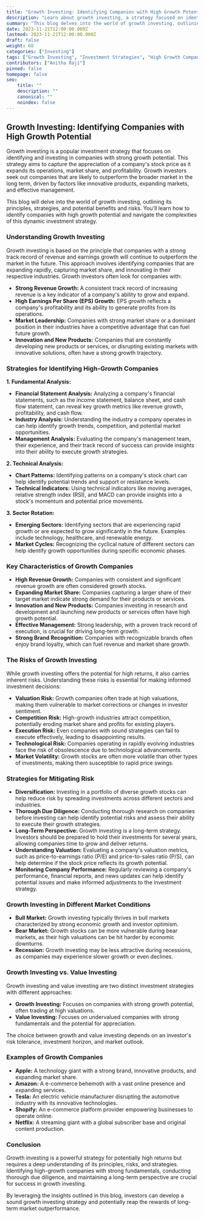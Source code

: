 ```yaml
---
title: "Growth Investing: Identifying Companies with High Growth Potential"
description: "Learn about growth investing, a strategy focused on identifying and investing in companies with strong growth potential. Explore key characteristics, strategies, and risks associated with this investment approach."
summary: "This blog delves into the world of growth investing, outlining its principles, strategies, and potential benefits and risks. Discover how to identify companies with high growth potential and navigate the complexities of this dynamic investment strategy."
date: 2023-11-21T12:00:00.000Z
lastmod: 2023-11-21T12:00:00.000Z
draft: false
weight: 60
categories: ["Investing"]
tags: ["Growth Investing", "Investment Strategies", "High Growth Companies", "Stock Market", "Valuation", "Risk"]
contributors: ["Anitha Raji"]
pinned: false
homepage: false
seo:
    title: ""
    description: ""
    canonical: ""
    noindex: false
---
```


## Growth Investing: Identifying Companies with High Growth Potential

Growth investing is a popular investment strategy that focuses on identifying and investing in companies with strong growth potential. This strategy aims to capture the appreciation of a company's stock price as it expands its operations, market share, and profitability.  Growth investors seek out companies that are likely to outperform the broader market in the long term, driven by factors like innovative products, expanding markets, and effective management.

This blog will delve into the world of growth investing, outlining its principles, strategies, and potential benefits and risks. You'll learn how to identify companies with high growth potential and navigate the complexities of this dynamic investment strategy. 

### Understanding Growth Investing

Growth investing is based on the principle that companies with a strong track record of revenue and earnings growth will continue to outperform the market in the future. This approach involves identifying companies that are expanding rapidly, capturing market share, and innovating in their respective industries. Growth investors often look for companies with:

* **Strong Revenue Growth:**  A consistent track record of increasing revenue is a key indicator of a company's ability to grow and expand.
* **High Earnings Per Share (EPS) Growth:** EPS growth reflects a company's profitability and its ability to generate profits from its operations.
* **Market Leadership:** Companies with strong market share or a dominant position in their industries have a competitive advantage that can fuel future growth.
* **Innovation and New Products:** Companies that are constantly developing new products or services, or disrupting existing markets with innovative solutions, often have a strong growth trajectory.

### Strategies for Identifying High-Growth Companies

**1. Fundamental Analysis:** 

* **Financial Statement Analysis:** Analyzing a company's financial statements, such as the income statement, balance sheet, and cash flow statement, can reveal key growth metrics like revenue growth, profitability, and cash flow.
* **Industry Analysis:** Understanding the industry a company operates in can help identify growth trends, competition, and potential market opportunities.
* **Management Analysis:** Evaluating the company's management team, their experience, and their track record of success can provide insights into their ability to execute growth strategies.

**2. Technical Analysis:**

* **Chart Patterns:** Identifying patterns on a company's stock chart can help identify potential trends and support or resistance levels.
* **Technical Indicators:** Using technical indicators like moving averages, relative strength index (RSI), and MACD can provide insights into a stock's momentum and potential price movements.

**3. Sector Rotation:**

* **Emerging Sectors:** Identifying sectors that are experiencing rapid growth or are expected to grow significantly in the future. Examples include technology, healthcare, and renewable energy.
* **Market Cycles:** Recognizing the cyclical nature of different sectors can help identify growth opportunities during specific economic phases.

### Key Characteristics of Growth Companies

* **High Revenue Growth:** Companies with consistent and significant revenue growth are often considered growth stocks.
* **Expanding Market Share:** Companies capturing a larger share of their target market indicate strong demand for their products or services.
* **Innovation and New Products:** Companies investing in research and development and launching new products or services often have high growth potential.
* **Effective Management:** Strong leadership, with a proven track record of execution, is crucial for driving long-term growth.
* **Strong Brand Recognition:**  Companies with recognizable brands often enjoy brand loyalty, which can fuel revenue and market share growth.

### The Risks of Growth Investing

While growth investing offers the potential for high returns, it also carries inherent risks. Understanding these risks is essential for making informed investment decisions:

* **Valuation Risk:** Growth companies often trade at high valuations, making them vulnerable to market corrections or changes in investor sentiment.
* **Competition Risk:**  High-growth industries attract competition, potentially eroding market share and profits for existing players.
* **Execution Risk:**  Even companies with sound strategies can fail to execute effectively, leading to disappointing results.
* **Technological Risk:** Companies operating in rapidly evolving industries face the risk of obsolescence due to technological advancements.
* **Market Volatility:** Growth stocks are often more volatile than other types of investments, making them susceptible to rapid price swings.

### Strategies for Mitigating Risk

* **Diversification:**  Investing in a portfolio of diverse growth stocks can help reduce risk by spreading investments across different sectors and industries.
* **Thorough Due Diligence:**  Conducting thorough research on companies before investing can help identify potential risks and assess their ability to execute their growth strategies.
* **Long-Term Perspective:** Growth investing is a long-term strategy. Investors should be prepared to hold their investments for several years, allowing companies time to grow and deliver returns.
* **Understanding Valuation:**  Evaluating a company's valuation metrics, such as price-to-earnings ratio (P/E) and price-to-sales ratio (P/S), can help determine if the stock price reflects its growth potential.
* **Monitoring Company Performance:**  Regularly reviewing a company's performance, financial reports, and news updates can help identify potential issues and make informed adjustments to the investment strategy.

### Growth Investing in Different Market Conditions

* **Bull Market:** Growth investing typically thrives in bull markets characterized by strong economic growth and investor optimism.
* **Bear Market:** Growth stocks can be more vulnerable during bear markets, as their high valuations can be hit harder by economic downturns.
* **Recession:**  Growth investing may be less attractive during recessions, as companies may experience slower growth or even declines.

### Growth Investing vs. Value Investing

Growth investing and value investing are two distinct investment strategies with different approaches:

* **Growth Investing:** Focuses on companies with strong growth potential, often trading at high valuations.
* **Value Investing:**  Focuses on undervalued companies with strong fundamentals and the potential for appreciation.

The choice between growth and value investing depends on an investor's risk tolerance, investment horizon, and market outlook.

### Examples of Growth Companies

* **Apple:** A technology giant with a strong brand, innovative products, and expanding market share.
* **Amazon:** A e-commerce behemoth with a vast online presence and expanding services.
* **Tesla:** An electric vehicle manufacturer disrupting the automotive industry with its innovative technologies.
* **Shopify:** An e-commerce platform provider empowering businesses to operate online.
* **Netflix:** A streaming giant with a global subscriber base and original content production.

### Conclusion

Growth investing is a powerful strategy for potentially high returns but requires a deep understanding of its principles, risks, and strategies.  Identifying high-growth companies with strong fundamentals, conducting thorough due diligence, and maintaining a long-term perspective are crucial for success in growth investing. 

By leveraging the insights outlined in this blog, investors can develop a sound growth investing strategy and potentially reap the rewards of long-term market outperformance.
